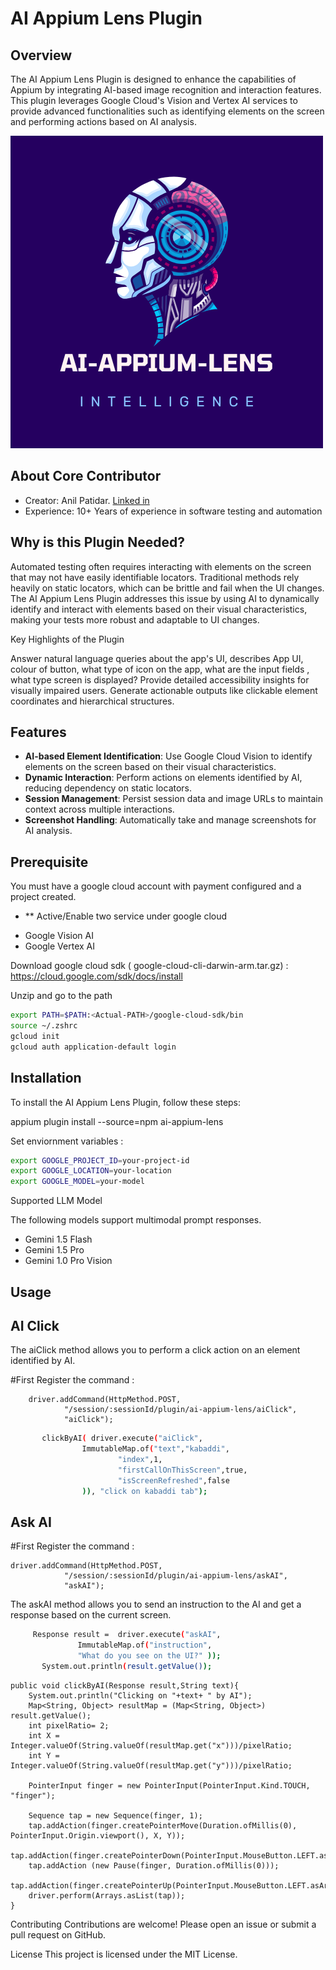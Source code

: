 # AI Appium Lens Plugin


## Overview

The AI Appium Lens Plugin is designed to enhance the capabilities of Appium by integrating AI-based image recognition and interaction features. This plugin leverages Google Cloud's Vision and Vertex AI services to provide advanced functionalities such as identifying elements on the screen and performing actions based on AI analysis.

![image](https://github.com/AnilPatidar/AI-Appium-Lens-Plugin/blob/main/AI-APPIUM-LENS.png)

## About Core Contributor

* Creator: Anil Patidar. [Linked in](https://in.linkedin.com/in/anilpatidar)
* Experience: 10+ Years of experience in software testing and automation
  


## Why is this Plugin Needed?

Automated testing often requires interacting with elements on the screen that may not have easily identifiable locators. Traditional methods rely heavily on static locators, which can be brittle and fail when the UI changes. The AI Appium Lens Plugin addresses this issue by using AI to dynamically identify and interact with elements based on their visual characteristics, making your tests more robust and adaptable to UI changes.

Key Highlights of the Plugin

Answer natural language queries about the app's UI, describes App UI, colour of button, what type of icon on the app, what are the input fields , what type screen is displayed?
Provide detailed accessibility insights for visually impaired users.
Generate actionable outputs like clickable element coordinates and hierarchical structures.

## Features

- **AI-based Element Identification**: Use Google Cloud Vision to identify elements on the screen based on their visual characteristics.
- **Dynamic Interaction**: Perform actions on elements identified by AI, reducing dependency on static locators.
- **Session Management**: Persist session data and image URLs to maintain context across multiple interactions.
- **Screenshot Handling**: Automatically take and manage screenshots for AI analysis.

## Prerequisite

You must have a google cloud account with payment configured and a project created.
- ** Active/Enable two service under google cloud
* Google Vision AI 
* Google Vertex AI 

Download google cloud sdk ( google-cloud-cli-darwin-arm.tar.gz) : https://cloud.google.com/sdk/docs/install

Unzip and go to the path

```sh
export PATH=$PATH:<Actual-PATH>/google-cloud-sdk/bin
source ~/.zshrc
gcloud init
gcloud auth application-default login

```

## Installation

To install the AI Appium Lens Plugin, follow these steps:

appium plugin install --source=npm ai-appium-lens

Set enviornment variables :

```sh
export GOOGLE_PROJECT_ID=your-project-id
export GOOGLE_LOCATION=your-location
export GOOGLE_MODEL=your-model
```
Supported LLM Model

The following models support multimodal prompt responses.
* Gemini 1.5 Flash
* Gemini 1.5 Pro
* Gemini 1.0 Pro Vision
  
## Usage

## AI Click

The aiClick method allows you to perform a click action on an element identified by AI.

#First Register the command : 

 
        driver.addCommand(HttpMethod.POST,
                "/session/:sessionId/plugin/ai-appium-lens/aiClick",
                "aiClick");
                

```sh
       clickByAI( driver.execute("aiClick",
                ImmutableMap.of("text","kabaddi",
                        "index",1,
                        "firstCallOnThisScreen",true,
                        "isScreenRefreshed",false
                )), "click on kabaddi tab");
```

## Ask AI

#First Register the command : 

    driver.addCommand(HttpMethod.POST,
                "/session/:sessionId/plugin/ai-appium-lens/askAI",
                "askAI");

The askAI method allows you to send an instruction to the AI and get a response based on the current screen.

```sh
     Response result =  driver.execute("askAI",
               ImmutableMap.of("instruction",
               "What do you see on the UI?" ));
       System.out.println(result.getValue());
```


    public void clickByAI(Response result,String text){
        System.out.println("Clicking on "+text+ " by AI");
        Map<String, Object> resultMap = (Map<String, Object>) result.getValue();
        int pixelRatio= 2;
        int X =  Integer.valueOf(String.valueOf(resultMap.get("x")))/pixelRatio;
        int Y =  Integer.valueOf(String.valueOf(resultMap.get("y")))/pixelRatio;

        PointerInput finger = new PointerInput(PointerInput.Kind.TOUCH, "finger");

        Sequence tap = new Sequence(finger, 1);
        tap.addAction(finger.createPointerMove(Duration.ofMillis(0), PointerInput.Origin.viewport(), X, Y));
        tap.addAction(finger.createPointerDown(PointerInput.MouseButton.LEFT.asArg()));
        tap.addAction (new Pause(finger, Duration.ofMillis(0)));
        tap.addAction(finger.createPointerUp(PointerInput.MouseButton.LEFT.asArg()));
        driver.perform(Arrays.asList(tap));
    }

Contributing
Contributions are welcome! Please open an issue or submit a pull request on GitHub.

License
This project is licensed under the MIT License.
